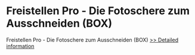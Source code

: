 # Freistellen Pro - Die Fotoschere zum Ausschneiden (BOX)
Freistellen Pro - Die Fotoschere zum Ausschneiden (BOX)
[>> Detailed information](https://secure.element5.com/esales/product.html?productid=300642722&affiliateid=200057808)